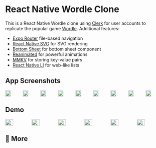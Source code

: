 # React Native Wordle Clone

This is a React Native Wordle clone using [Clerk](https://go.clerk.com/ztAWdYK) for user accounts to replicate the popular game [Wordle](https://www.nytimes.com/games/wordle/index.html).
Additional features:

- [Expo Router](https://docs.expo.dev/routing/introduction/) file-based navigation
- [React Native SVG](https://github.com/software-mansion/react-native-svg) for SVG rendering
- [Bottom Sheet](https://ui.gorhom.dev/components/bottom-sheet/) for bottom sheet component
- [Reanimated](https://docs.swmansion.com/react-native-reanimated/) for powerful animations
- [MMKV](https://github.com/mrousavy/react-native-mmkv) for storing key-value pairs
- [React Native LI](https://github.com/jsamr/react-native-li/tree/master/packages/react-native-li) for web-like lists

## App Screenshots

<div style="display: flex; flex-direction: 'row';">
<img src="./screenshots/1.png" width=30%>
<img src="./screenshots/2.png" width=30%>
<img src="./screenshots/3.png" width=30%>
<img src="./screenshots/4.png" width=30%>
<img src="./screenshots/5.png" width=30%>
<img src="./screenshots/6.png" width=30%>
<img src="./screenshots/7.png" width=30%>
<img src="./screenshots/8.png" width=30%>
<img src="./screenshots/9.png" width=30%>

</div>

## Demo

<div style="display: flex; flex-direction: 'row';">
<img src="./screenshots/subscribe.gif" width=30%>
<img src="./screenshots/auth.gif" width=30%>
<img src="./screenshots/dark.gif" width=30%>
<img src="./screenshots/shake.gif" width=30%>
<img src="./screenshots/colors.gif" width=30%>
<img src="./screenshots/win.gif" width=30%>

</div>

## 🚀 More

